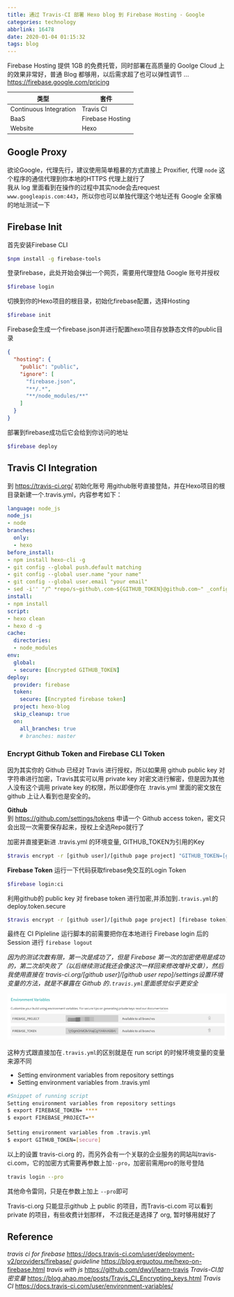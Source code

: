```yaml
---
title: 通过 Travis-CI 部署 Hexo blog 到 Firebase Hosting - Google
categories: technology
abbrlink: 16478
date: 2020-01-04 01:15:32
tags: blog
---
```


Firebase Hosting 提供 1GB 的免费托管，同时部署在高质量的 Goolge Cloud 上的效果非常好，普通 Blog 都够用，以后需求超了也可以弹性调节 ... 
https://firebase.google.com/pricing


| 类型 | 套件 |
| --- | --- |
| Continuous Integration | Travis CI |
| BaaS | Firebase Hosting |
| Website | Hexo |

## Google Proxy
欲论Google，代理先行，建议使用简单粗暴的方式直接上 Proxifier, 代理 `node` 这个程序的通信代理到你本地的HTTPS 代理上就行了   
我从 log 里面看到在操作的过程中其实node会去request `www.googleapis.com:443`，所以你也可以单独代理这个地址还有 Google 全家桶的地址测试一下

## Firebase Init
首先安装Firebase CLI   
```bash
$npm install -g firebase-tools
```

登录firebase，此处开始会弹出一个网页，需要用代理登陆 Google 账号并授权  
```bash
$firebase login
```
切换到你的Hexo项目的根目录，初始化firebase配置，选择Hosting  
```bash
$firebase init
```
Firebase会生成一个firebase.json并进行配置hexo项目存放静态文件的public目录     
```json
{
  "hosting": {
    "public": "public",
    "ignore": [
      "firebase.json",
      "**/.*",
      "**/node_modules/**"
    ]
  }
}
```
部署到firebase成功后它会给到你访问的地址  
```bash
$firebase deploy
```



## Travis CI Integration

到 https://travis-ci.org/ 初始化账号 用github账号直接登陆，并在Hexo项目的根目录新建一个.travis.yml，内容参考如下：

```yaml
language: node_js
node_js:
- node
branches:
  only:
  - hexo
before_install:
- npm install hexo-cli -g
- git config --global push.default matching
- git config --global user.name "your name"
- git config --global user.email "your email"
- sed -i'' "/^ *repo/s~github\.com~${GITHUB_TOKEN}@github.com~" _config.yml
install:
- npm install
script:
- hexo clean
- hexo d -g
cache:
  directories:
  - node_modules
env:
  global:
  - secure: [Encrypted GITHUB_TOKEN]
deploy:
  provider: firebase
  token:
    secure: [Encrypted firebase token]
  project: hexo-blog
  skip_cleanup: true
  on:
    all_branches: true
    # branches: master
```



### Encrypt Github Token and Firebase CLI Token

因为其实你的 Github 已经对 Travis 进行授权，所以如果用 github public key 对字符串进行加密，Travis其实可以用 private key 对密文进行解密，但是因为其他人没有这个调用 private key 的权限，所以即便你在 .travis.yml 里面的密文放在 github 上让人看到也是安全的。



**Github**  
到 https://github.com/settings/tokens 申请一个 Github access token，密文只会出现一次需要保存起来，授权上全选Repo就行了

加密并直接更新进 .travis.yml 的环境变量, GITHUB_TOKEN为引用的Key  

```bash
$travis encrypt -r [github user]/[github page project] "GITHUB_TOKEN=[github access token]" --add
```



**Firebase Token**
运行一下代码获取firebase免交互的Login Token

```bash
$firebase login:ci
```

利用github的 public key 对 firebase token 进行加密,并添加到`.travis.yml`的 deploy.token.secure  

```bash
$travis encrypt -r [github user]/[github page project] [firebase token] --add deploy.token
```

最终在 CI Pipleline 运行脚本的前需要把你在本地进行 Firebase login 后的 Session 进行 `firebase logout`



_因为的测试次数有限，第一次是成功了，但是 Firebase 第一次的加密使用是成功的，第二次却失败了（以后继续测试我还会像这次一样回来修改增补文章），然后我使用直接在 travis-ci.org/[github user]/[github user repo]/settings设置环境变量的方法，就是不暴露在 Github 的`.travis.yml`里面感觉似乎更安全_

![image-20200113050017995](deploy-hexo-to-google-firebase-hosting-via-travis-ci/image-20200113050017995.png)

这种方式跟直接加在`.travis.yml`的区别就是在 run script 的时候环境变量的变量来源不同

- Setting environment variables from repository settings
- Setting environment variables from .travis.yml

```bash
#Snippet of running script
Setting environment variables from repository settings
$ export FIREBASE_TOKEN= ****
$ export FIREBASE_PROJECT=**

Setting environment variables from .travis.yml
$ export GITHUB_TOKEN=[secure]
```





以上的设置 travis-ci.org 的，而另外会有一个关联的企业服务的网站叫travis-ci.com，它的加密方式需要再参数上加`--pro`，加密前需用pro的账号登陆

```bash
travis login --pro
```

其他命令雷同，只是在参数上加上 `--pro`即可

Travis-ci.org 只能显示github 上 public 的项目，而Travis-ci.com 可以看到 private 的项目，有些收费计划那样， 不过我还是选择了 org, 暂时够用就好了





## Reference

_travis ci for firebase_
https://docs.travis-ci.com/user/deployment-v2/providers/firebase/
_guideline_
https://blog.erguotou.me/hexo-on-firebase.html
_travis with js_
https://github.com/dwyl/learn-travis
_Travis-CI加密变量_
https://blog.ahao.moe/posts/Travis_CI_Encrypting_keys.html
_Travis CI_
https://docs.travis-ci.com/user/environment-variables/